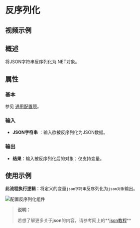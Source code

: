 # 反序列化

## 视频示例

## 概述

将JSON字符串反序列化为.NET对象。

## 属性

### 基本

参见 [通用配置项](../Appendix/CommonConfigurationItems.md)。

### 输入

- **JSON字符串** ：输入欲被反序列化为JSON数据。

### 输出

- **结果**：输入被反序列化后的对象；仅支持变量。

## 使用示例

**此流程执行逻辑**：将定义的变量`json字符串`反序列化为`json对象`输出。

![配置反序列化组件](https://docimages.blob.core.chinacloudapi.cn/images/Activities/DeserializeObject3.png)

> **说明：**
>
> 若想了解更多关于**json**的内容，请参考网上的**[json教程](https://www.runoob.com/json/json-tutorial.html)**
